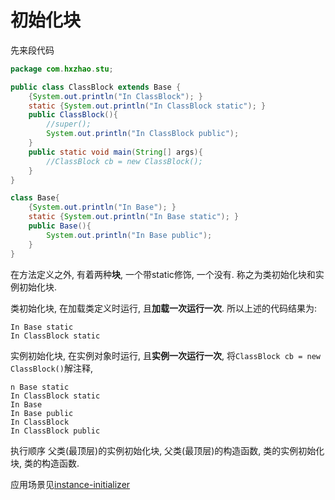 # 初始化块

先来段代码
```java
package com.hxzhao.stu;

public class ClassBlock extends Base {
    {System.out.println("In ClassBlock"); }
    static {System.out.println("In ClassBlock static"); }
    public ClassBlock(){
        //super();
        System.out.println("In ClassBlock public");
    }
    public static void main(String[] args){
        //ClassBlock cb = new ClassBlock();
    }
}

class Base{
    {System.out.println("In Base"); }
    static {System.out.println("In Base static"); }
    public Base(){
        System.out.println("In Base public");
    }
}
```

在方法定义之外, 有着两种**块**, 一个带static修饰, 一个没有. 称之为类初始化块和实例初始化块.

类初始化块, 在加载类定义时运行, 且**加载一次运行一次**. 所以上述的代码结果为:
```
In Base static
In ClassBlock static
```

实例初始化块, 在实例对象时运行, 且**实例一次运行一次**, 将```ClassBlock cb = new ClassBlock()```解注释,
```
n Base static
In ClassBlock static
In Base
In Base public
In ClassBlock
In ClassBlock public
```

执行顺序 父类(最顶层)的实例初始化块, 父类(最顶层)的构造函数, 类的实例初始化块, 类的构造函数.

应用场景见[instance-initializer](https://stackoverflow.com/questions/1355810/how-is-an-instance-initializer-different-from-a-constructor)